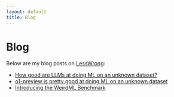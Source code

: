 ```yaml
---
layout: default
title: Blog
---
```


# Blog

Below are my blog posts on [LessWrong](https://www.lesswrong.com/):

- [How good are LLMs at doing ML on an unknown dataset?](https://www.lesswrong.com/posts/Fr6eJkjYWG9Mw6XQc/how-good-are-llms-at-doing-ml-on-an-unknown-dataset)
- [o1-preview is pretty good at doing ML on an unknown dataset](https://www.lesswrong.com/posts/vLB4tkLWYmQrJstCA/o1-preview-is-pretty-good-at-doing-ml-on-an-unknown-dataset)
- [Introducing the WeirdML Benchmark](https://www.lesswrong.com/posts/LfQCzph7rc2vxpweS/introducing-the-weirdml-benchmark)

